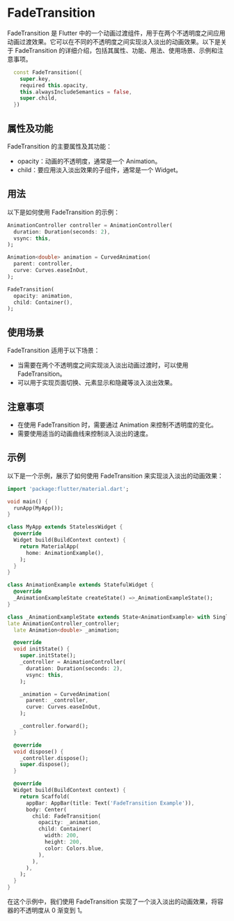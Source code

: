 # FadeTransition

FadeTransition 是 Flutter 中的一个动画过渡组件，用于在两个不透明度之间应用动画过渡效果。它可以在不同的不透明度之间实现淡入淡出的动画效果。以下是关于 FadeTransition 的详细介绍，包括其属性、功能、用法、使用场景、示例和注意事项。

```dart
  const FadeTransition({
    super.key,
    required this.opacity,
    this.alwaysIncludeSemantics = false,
    super.child,
  }) 
```

## 属性及功能

FadeTransition 的主要属性及其功能：

- opacity：动画的不透明度，通常是一个 Animation<double>。
- child：要应用淡入淡出效果的子组件，通常是一个 Widget。

## 用法

以下是如何使用 FadeTransition 的示例：

```dart
AnimationController controller = AnimationController(
  duration: Duration(seconds: 2),
  vsync: this,
);

Animation<double> animation = CurvedAnimation(
  parent: controller,
  curve: Curves.easeInOut,
);

FadeTransition(
  opacity: animation,
  child: Container(),
);
```

## 使用场景

FadeTransition 适用于以下场景：

- 当需要在两个不透明度之间实现淡入淡出动画过渡时，可以使用 FadeTransition。
- 可以用于实现页面切换、元素显示和隐藏等淡入淡出效果。

## 注意事项

- 在使用 FadeTransition 时，需要通过 Animation 来控制不透明度的变化。
- 需要使用适当的动画曲线来控制淡入淡出的速度。

## 示例

以下是一个示例，展示了如何使用 FadeTransition 来实现淡入淡出的动画效果：

```dart
import 'package:flutter/material.dart';

void main() {
  runApp(MyApp());
}

class MyApp extends StatelessWidget {
  @override
  Widget build(BuildContext context) {
    return MaterialApp(
      home: AnimationExample(),
    );
  }
}

class AnimationExample extends StatefulWidget {
  @override
  _AnimationExampleState createState() =>_AnimationExampleState();
}

class _AnimationExampleState extends State<AnimationExample> with SingleTickerProviderStateMixin {
late AnimationController_controller;
  late Animation<double> _animation;

  @override
  void initState() {
    super.initState();
    _controller = AnimationController(
      duration: Duration(seconds: 2),
      vsync: this,
    );

    _animation = CurvedAnimation(
      parent: _controller,
      curve: Curves.easeInOut,
    );

    _controller.forward();
  }

  @override
  void dispose() {
    _controller.dispose();
    super.dispose();
  }

  @override
  Widget build(BuildContext context) {
    return Scaffold(
      appBar: AppBar(title: Text('FadeTransition Example')),
      body: Center(
        child: FadeTransition(
          opacity: _animation,
          child: Container(
            width: 200,
            height: 200,
            color: Colors.blue,
          ),
        ),
      ),
    );
  }
}
```

在这个示例中，我们使用 FadeTransition 实现了一个淡入淡出的动画效果，将容器的不透明度从 0 渐变到 1。
